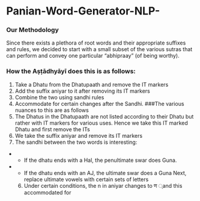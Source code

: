 # Panian-Word-Generator-NLP-
### Our Methodology
Since there exists a plethora of root words and their appropriate suffixes and rules, we
decided to start with a small subset of the various sutras that can perform and convey one
particular “abhipraay” (of being worthy).
### How the Aṣṭādhyāyī does this is as follows:
  1. Take a Dhatu from the Dhatupaath and remove the IT markers
  2. Add the suffix aniyar to it after removing its IT markers
  3. Combine the two using sandhi rules
  4. Accommodate for certain changes after the Sandhi.
###The various nuances to this are as follows
  1. The Dhatus in the Dhatupaath are not listed according to their Dhatu but rather with
  IT markers for various uses.
  Hence we take this IT marked Dhatu and first remove the ITs
  2. We take the suffix aniyar and remove its IT markers
  3. The sandhi between the two words is interesting:
* - If the dhatu ends with a Hal, the penultimate swar does Guna.
* - If the dhatu ends with an AJ, the ultimate swar does a Guna
  Next, replace ultimate vowels with certain sets of letters
  6. Under certain conditions, the n in aniyar changes to ण ्and this accommodated for
